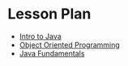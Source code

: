 # Lesson Plan
- [Intro to Java](https://github.com/LiquidLessonPlans/Full_Stack_Java_Extended_4_1/blob/main/intro-to-java.md)
- [Object Oriented Programming](https://github.com/LiquidLessonPlans/Full_Stack_Java_Extended_4_1/blob/main/object-oriented-programming.md)
- [Java Fundamentals](https://github.com/LiquidLessonPlans/Full_Stack_Java_Extended_4_1/blob/main/java-fundamentals.md)

